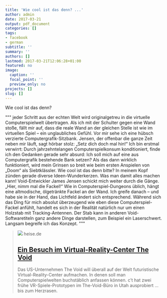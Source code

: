 ```yaml
---
title: 'Wie cool ist das denn? ...'
author: admin
date: 2017-03-21
output: pdf_document
categories: []
tags:
- facebook
- german
subtitle: ''
summary: ''
authors: []
lastmod: 2017-03-21T12:06:28+01:00
featured: no
image:
  caption: ''
  focal_point: ''
  preview_only: no
projects: []
slug: []
---
```

Wie cool ist das denn?

"""
jeder Schritt aus der echten Welt wird originalgetreu in die virtuelle Computerspielwelt übertragen. Als ich mit der Schulter gegen eine Wand stoße, fällt mir auf, dass die reale Wand an der gleichen Stelle ist wie im virtuellen Spiel – ein unglaubliches Gefühl.
Vor mir sehe ich eine hübsch verzierte Computergrafik-Sitzbank. Jensen, der offenbar die ganze Zeit neben mir läuft, sagt hörbar stolz: „Setz dich doch mal hin!“ Ich bin erstmal verwirrt: Durch jahrzehntelangen Computerspielkonsum konditioniert, finde ich den Gedanken gerade sehr absurd: Ich soll mich auf eine aus Computergrafik bestehende Bank setzen? Als das dann wirklich funktioniert, wird mein Grinsen so breit wie beim ersten Anspielen von „Doom“ als Siebtklässler. Wie cool ist das denn bitte? In meinem Kopf zünden gerade diverse Ideen-Wunderkerzen. Was man damit alles machen kann! Void-Entwickler James Jensen schickt mich weiter durch die Gänge. „Hier, nimm mal die Fackel!“ Wie in Computerspiel-Dungeons üblich, hängt eine altmodische, ölgetränkte Fackel an der Wand. Ich greife danach – und habe sie in der Hand, das Lichtfeld ändert sich entsprechend. Während sich das Ding für mich absolut überzeugend wie eben diese Computerspiel-Fackel anfühlt, handelt es sich in der Realität natürlich nur um einen Holzstab mit Tracking-Antennen. Der Stab kann in anderen Void-Softwaretiteln ganz andere Dinge darstellen, zum Beispiel ein Laserschwert. Langsam begreife ich das Konzept.
"""
> [![](https://heise.cloudimg.io/bound/1200x1200/q85.png-lossy-85.webp-lossy-85.foil1/_www-heise-de_/ct/imgs/04/1/6/9/5/6/8/1/9dd5c38f58067629.jpeg)](https://www.heise.de/ct/ausgabe/2015-26-Ein-Besuch-im-Virtual-Reality-Center-The-Void-3015429.html)
> heise.de
> ## [Ein Besuch  im Virtual-Reality-Center The Void](https://www.heise.de/ct/ausgabe/2015-26-Ein-Besuch-im-Virtual-Reality-Center-The-Void-3015429.html)
>
>Das US-Unternehmen The Void will überall auf der Welt futuristische Virtual-Reality-Center aufmachen. In denen soll man Computerspielwelten buchstäblich anfassen können. c’t hat zwei frühe VR-Spiele-Prototypen im The-Void-Büro in Utah ausprobiert … bis zum Herzrasen.

